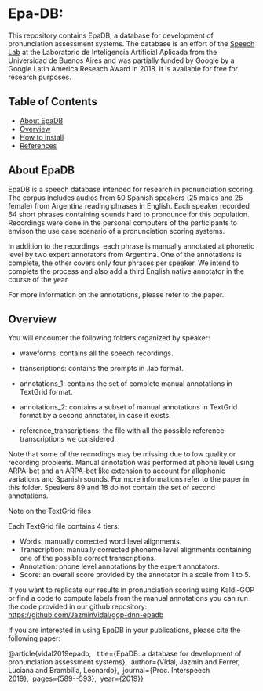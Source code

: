 # Epa-DB: 

This repository contains EpaDB, a database for development of pronunciation assessment systems. The database is an effort of the [Speech Lab](http://habla.dc.uba.ar/) at the Laboratorio de Inteligencia Artificial Aplicada from the Universidad de Buenos Aires and was partially funded by Google by a Google Latin America Reseach Award in 2018.
It is available for free for research purposes. 


## Table of Contents
* [About EpaDB](#About-EpaDB)
* [Overview](#overview)
* [How to install](#how-to-install)
* [References](#references)

## About EpaDB

EpaDB is a speech database intended for research in pronunciation scoring. The corpus includes audios from 50 Spanish speakers (25 males and 25 female) from Argentina reading phrases in English. Each speaker recorded 64 short phrases containing sounds hard to pronounce for this population. Recordings were done in the personal computers of the participants to envison the use case scenario of a pronunciation scoring systems. 

In addition to the recordings, each phrase is manually annotated at phonetic level by two expert annotators from Argentina. One of the annotations is complete, the other covers only four phrases per speaker. We intend to complete the process and also add a third English native annotator in the course of the year.

For more information on the annotations, please refer to the paper. 
## Overview

You will encounter the following folders organized by speaker:

- waveforms: contains all the speech recordings.
- transcriptions: contains the prompts in .lab format.
- annotations_1: contains the set of complete manual annotations in TextGrid format.
- annotations_2: contains a subset of manual annotations in TextGrid format by a second annotator, in case it exists. 

- reference_transcriptions: the file with all the possible reference transcriptions we considered.


Note that some of the recordings may be missing due to low quality or recording problems.
Manual annotation was performed at phone level using ARPA-bet and an ARPA-bet like extension to account for allophonic variations and Spanish sounds. For more informations refer to the paper in this folder.
Speakers 89 and 18 do not contain the set of second annotations.

Note on the TextGrid files

Each TextGrid file contains 4 tiers:

- Words: manually corrected word level alignments.
- Transcription: manually corrected phoneme level alignments containing one of the possible correct transcriptions.
- Annotation: phone level annotations by the expert annotators.
- Score: an overall score provided by the annotator in a scale from 1 to 5.


If you want to replicate our results in pronunciation scoring using Kaldi-GOP or find a code to compute labels from the manual annotations you can run the code provided in our github repository: https://github.com/JazminVidal/gop-dnn-epadb


If you are interested in using EpaDB in your publications, please cite the following paper:

@article{vidal2019epadb,  
title={EpaDB: a database for development of pronunciation assessment systems},  author={Vidal, Jazmin and Ferrer, Luciana and Brambilla, Leonardo},  journal={Proc. Interspeech 2019},  pages={589--593},  year={2019}}
